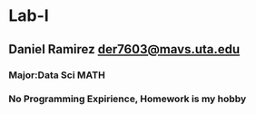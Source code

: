 # Lab-I
## Daniel Ramirez der7603@mavs.uta.edu 
### Major:Data Sci MATH
### No Programming Expirience, Homework is my hobby
